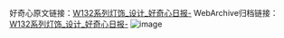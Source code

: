 好奇心原文链接：[W132系列灯饰_设计_好奇心日报-](https://www.qdaily.com/articles/3931.html)
WebArchive归档链接：[W132系列灯饰_设计_好奇心日报-](http://web.archive.org/web/20190623153249/https://www.qdaily.com/articles/3931.html)
![image](http://ww3.sinaimg.cn/large/007d5XDply1g3vdm4wlqij30u05iv7fh)
